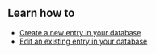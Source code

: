 
## Learn how to

- [Create a new entry in your database](topics/tool-4-keepassx/2-create-new-entry/3-1-howto.md)
- [Edit an existing entry in your database](topics/tool-4-keepassx/2-create-new-entry/3-1-howto.md)
